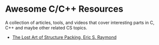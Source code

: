 # Awesome C/C++ Resources
A collection of articles, tools, and videos that cover interesting parts in C, C++ and maybe other related CS topics.

* [The Lost Art of Structure Packing, Eric S. Raymond](http://www.catb.org/esr/structure-packing/)

